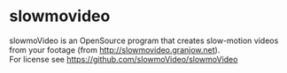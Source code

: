 # slowmovideo
slowmoVideo is an OpenSource program that creates slow-motion videos from your footage (from http://slowmovideo.granjow.net).  
For license see https://github.com/slowmoVideo/slowmoVideo

